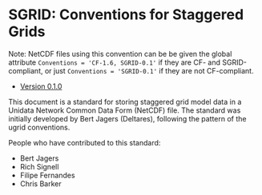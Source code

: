 SGRID: Conventions for Staggered Grids
=================
Note: NetCDF files using this convention can be be given the global attribute `Conventions = 'CF-1.6, SGRID-0.1'` if they are CF- and SGRID-compliant, or just `Conventions = 'SGRID-0.1'` if they are not CF-compliant. 
* [Version 0.1.0 ](https://github.com/sgrid/sgrid/blob/v0.1.0/src/index.md)

This document is a standard for storing staggered grid model data in a Unidata Network Common Data Form (NetCDF) file. The standard was initially developed by Bert Jagers (Deltares), following the pattern of the ugrid conventions. 

People who have contributed to this standard:

* Bert Jagers
* Rich Signell
* Filipe Fernandes
* Chris Barker


